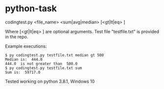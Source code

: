 # python-task

codingtest.py <file_name> <sum|avg|median> [<gt|lt|eq> <n>]
  
Where [<gt|lt|eq> <n>] are optional arguments. Test file "testfile.txt" is provided in the repo.

Example executions:
```
$ py codingtest.py testfile.txt median gt 500
Median is:  444.0
444.0  is not greater than  500.0
$ py codingtest.py testfile.txt sum
Sum is:  59717.0
```

Tested working on python 3.8.1, Windows 10
